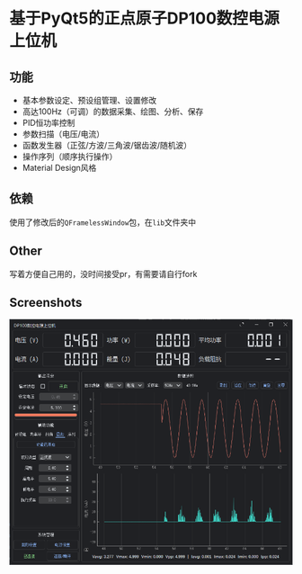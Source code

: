 # 基于PyQt5的正点原子DP100数控电源上位机

## 功能

- 基本参数设定、预设组管理、设置修改
- 高达100Hz（可调）的数据采集、绘图、分析、保存
- PID恒功率控制
- 参数扫描（电压/电流）
- 函数发生器（正弦/方波/三角波/锯齿波/随机波）
- 操作序列（顺序执行操作）
- Material Design风格

## 依赖

使用了修改后的`QFramelessWindow`包，在`lib`文件夹中

## Other

写着方便自己用的，没时间接受pr，有需要请自行fork

## Screenshots

![1701177770319](image/readme/1701177770319.png)
